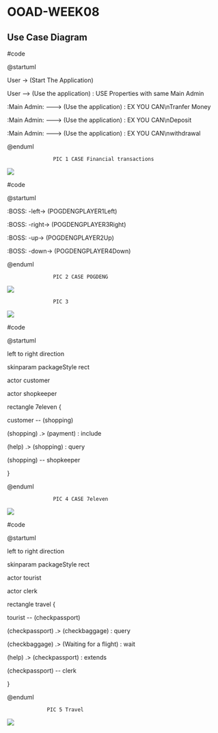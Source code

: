 # OOAD-WEEK08

## Use Case Diagram

#code

@startuml

User -> (Start The Application)

User --> (Use the application) : USE Properties with same Main Admin

:Main Admin: ---> (Use the application) : EX YOU CAN\nTranfer Money

:Main Admin: ---> (Use the application) : EX YOU CAN\nDeposit

:Main Admin: ---> (Use the application) : EX YOU CAN\nwithdrawal


@enduml

                   PIC 1 CASE Financial transactions
                   
                   
 ![](http://www.plantuml.com/plantuml/img/dP0n2y9038Nt-nLlrC4_q45Qj6Erq1OKN8ADzA3D7NUHuh_t2e9E3jsIVCbxvELHAUXp6etf8WVizjWqomZjm2Yy7-sTr3hPVlYoa2femlI3aQ5hIjJ1UGvgEMAsEY3InAZ82ef-ic9CzcsofFP7hhpWUkvmA4utQGF98zbNJlYrKkF8taMhAw-NR_f0CwMaSfO-HVO6)
 
 
 
#code

@startuml

:BOSS: -left-> (POGDENGPLAYER1Left) 

:BOSS: -right-> (POGDENGPLAYER3Right) 

:BOSS: -up-> (POGDENGPLAYER2Up)

:BOSS: -down-> (POGDENGPLAYER4Down)

@enduml

                   PIC 2 CASE POGDENG
                   
                   
                   
 ![](http://www.plantuml.com/plantuml/img/SoWkIImgAStDuR9oyWyEjbBGpKbDAz6rKz08y7TtSVLp3_1nZ7GDClG1Ycegm1KLPQPdOAeo3W898oahBS1GOnHQe0cNJyalpyDGOU825DNaSaZDIm6w2m00)
 
 
 
 
                   PIC 3
                   
                   
                   
 ![](http://www.plantuml.com/plantuml/img/NL2z3e8m4Dxx55-SO921aS60euCEwc3YKk2Kcd8bj1eVt_uGJKoQzBw_krvhw-JidgCMLREh82sQVbGiihCbk84WfqchJZfbE0zo478XjeSBrXjann3F4mmugR679tuC6qUOrNrmCBSq0nLEWxBmHpBeBST9K_5lJNcWGUGxRvNQ6i-q1CEmzA9PQcZ5P0Ln7trBbrKS44j_TuQPEaVzbPtv1atxyAGjLc6xVIcMbL0K0UtBKAH7rBwx_waF)
 
 
 
                 
 
#code

@startuml

left to right direction

skinparam packageStyle rect

actor customer

actor shopkeeper

rectangle 7eleven {

  customer -- (shopping)
  
  (shopping) .> (payment) : include
  
  (help) .> (shopping) : query
  
  (shopping) -- shopkeeper
  
}

@enduml

                   PIC 4 CASE 7eleven
                   
                   
                   
 ![](http://www.plantuml.com/plantuml/img/LOyn3i8m34NtdC9ZEvGLgGFg7JY1bPeqQkA4n46gAkvE8X25yV_tz6LFMJ19yKuvkWb8W6JD8Z3RH5fiO9LNon4JUeYeLpHqbSqHDAnGIqYWIvRWANrYNa9SYM8jceHigducHmzYs1LyVHW6w9eTBPk-WYF0wG9TnCqJImyZMDQkpDISXLnyyyCUuLueRVyJTVtdbAUQYEVww0i0)
 
 
 
#code
 
 @startuml

left to right direction

skinparam packageStyle rect

actor tourist

actor clerk

rectangle travel {

  tourist -- (checkpassport)
  
  (checkpassport) .> (checkbaggage) : query
  
  (checkbaggage) .> (Waiting for a flight) : wait
  
  (help) .> (checkpassport) : extends
  
  (checkpassport) -- clerk
  
}

@enduml


                 PIC 5 Travel
                 
                 
![](http://www.plantuml.com/plantuml/img/RP0n3i8m34NtdC8Z7Se1611tO60smKsZX3GuBb0XxeuZe234cF_VZx-zAO8iup6QI9s03C3UzG87psJ53ycKu5D6nYDaj04TRMMA1DKsQ6LW3Otio_jb8t4mrSRa51J6CqMu6NY3qBQmi3tPaB6KFB0qQluei5o_f3qwfsCRMC5f99vcTZOgkaClFZdej0925-iMDN9HlIPwYldhqy-S5T1LA1tAdmvQzBdEtMmKqJCz0000)
 
 
